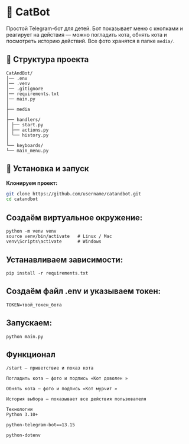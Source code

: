 # 🐾 CatBot

Простой Telegram-бот для детей.
Бот показывает меню с кнопками и реагирует на действия — можно погладить кота, обнять кота и посмотреть историю действий.
Все фото хранятся в папке `media/`.

## 📂 Структура проекта
````
CatAndBot/
│── .env 
│── .venv
│── .gitignore
│── requirements.txt
│── main.py 
│
├── media
│
├── handlers/ 
│ ├── start.py
│ ├── actions.py
│ └── history.py
│
└── keyboards/ 
└── main_menu.py
````


## 🚀 Установка и запуск

**Клонируем проект:**

```bash
git clone https://github.com/username/catandbot.git
cd catandbot
```

## Создаём виртуальное окружение:
````
python -m venv venv
source venv/bin/activate   # Linux / Mac
venv\Scripts\activate      # Windows
````

## Устанавливаем зависимости:

```bazaar
pip install -r requirements.txt
```

## Создаём файл .env и указываем токен:

```bazaar
TOKEN=твой_токен_бота
```

## Запускаем:

```bazaar
python main.py
```


## Функционал
````
/start — приветствие и показ кота 

Погладить кота — фото и подпись «Кот доволен »

Обнять кота — фото и подпись «Кот мурчит »

История выбора — показывает все действия пользователя

Технологии
Python 3.10+

python-telegram-bot==13.15

python-dotenv
````